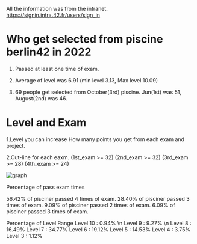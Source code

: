All the information was from the intranet.
https://signin.intra.42.fr/users/sign_in

# Who get selected from piscine berlin42 in 2022

1. Passed at least one time of exam.

2. Average of level was 6.91 (min level 3.13, Max level 10.09)

3. 69 people get selected from October(3rd) piscine. Jun(1st) was 51, August(2nd) was 46.


# Level and Exam

1.Level you can increase How many points you get from each exam and project.  

2.Cut-line for each eaxm.
(1st_exam >= 32)
(2nd_exam >= 32)
(3rd_exam >= 28)
(4th_exam >= 24)

![graph](https://github.com/HONGBAEKIM/piscine42berlin/blob/master/docs/images/pisciner.png)

Percentage of pass exam times

56.42% of pisciner passed 4 times of exam.
28.40% of pisciner passed 3 times of exam.
9.09% of pisciner passed 2 times of exam.
6.09% of pisciner passed 3 times of exam.

Percentage of Level Range
Level 10 :  0.94% \n
Level 9  :  9.27% \n
Level 8  : 16.49%
Level 7  : 34.77%
Level 6  : 19.12%
Level 5  : 14.53%
Level 4  :  3.75%
Level 3  :  1.12%

